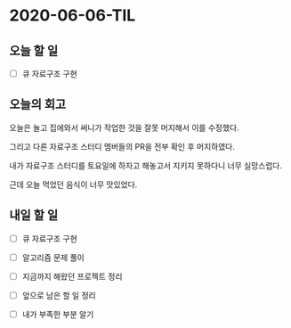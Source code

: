 # 2020-06-06-TIL

## 오늘 할 일

- [ ] 큐 자료구조 구현

## 오늘의 회고

오늘은 놀고 집에와서 써니가 작업한 것을 잘못 머지해서 이를 수정했다.

그리고 다른 자료구조 스터디 멤버들의 PR을 전부 확인 후 머지하였다.

내가 자료구조 스터디를 토요일에 하자고 해놓고서 지키지 못하다니 너무 실망스럽다.

근데 오늘 먹었던 음식이 너무 맛있었다.

## 내일 할 일

- [ ] 큐 자료구조 구현
- [ ] 알고리즘 문제 풀이
- [ ] 지금까지 해왔던 프로젝트 정리
- [ ] 앞으로 남은 할 일 정리
- [ ] 내가 부족한 부분 알기

